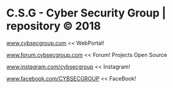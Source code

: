 # C.S.G - Cyber Security Group | repository © 2018

www.cybsecgroup.com << WebPortal!

www.forum.cybsecgroup.com << Forum!                       Projects Open Source

www.instagram.com/cybsecgroup << Instagram!

www.facebook.com/CYBSECGROUP << FaceBook!




